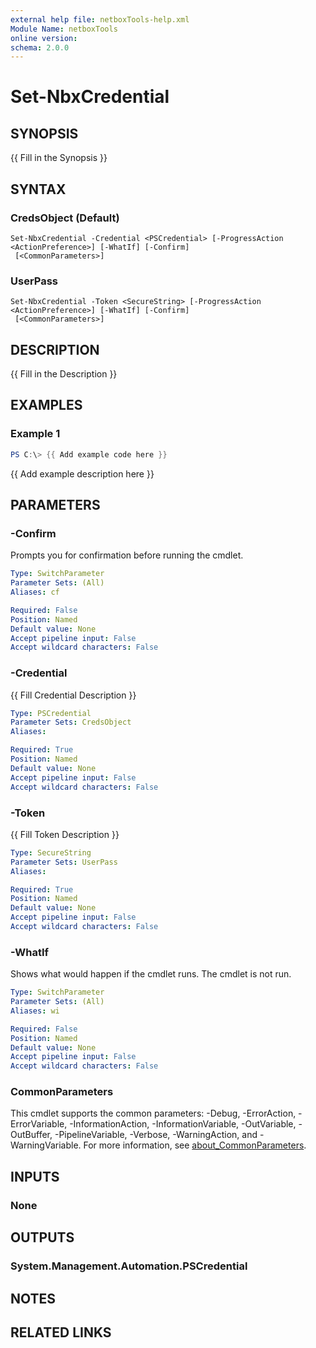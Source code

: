 ```yaml
---
external help file: netboxTools-help.xml
Module Name: netboxTools
online version:
schema: 2.0.0
---
```


# Set-NbxCredential

## SYNOPSIS
{{ Fill in the Synopsis }}

## SYNTAX

### CredsObject (Default)
```
Set-NbxCredential -Credential <PSCredential> [-ProgressAction <ActionPreference>] [-WhatIf] [-Confirm]
 [<CommonParameters>]
```

### UserPass
```
Set-NbxCredential -Token <SecureString> [-ProgressAction <ActionPreference>] [-WhatIf] [-Confirm]
 [<CommonParameters>]
```

## DESCRIPTION
{{ Fill in the Description }}

## EXAMPLES

### Example 1
```powershell
PS C:\> {{ Add example code here }}
```

{{ Add example description here }}

## PARAMETERS

### -Confirm
Prompts you for confirmation before running the cmdlet.

```yaml
Type: SwitchParameter
Parameter Sets: (All)
Aliases: cf

Required: False
Position: Named
Default value: None
Accept pipeline input: False
Accept wildcard characters: False
```

### -Credential
{{ Fill Credential Description }}

```yaml
Type: PSCredential
Parameter Sets: CredsObject
Aliases:

Required: True
Position: Named
Default value: None
Accept pipeline input: False
Accept wildcard characters: False
```

### -Token
{{ Fill Token Description }}

```yaml
Type: SecureString
Parameter Sets: UserPass
Aliases:

Required: True
Position: Named
Default value: None
Accept pipeline input: False
Accept wildcard characters: False
```

### -WhatIf
Shows what would happen if the cmdlet runs.
The cmdlet is not run.

```yaml
Type: SwitchParameter
Parameter Sets: (All)
Aliases: wi

Required: False
Position: Named
Default value: None
Accept pipeline input: False
Accept wildcard characters: False
```



### CommonParameters
This cmdlet supports the common parameters: -Debug, -ErrorAction, -ErrorVariable, -InformationAction, -InformationVariable, -OutVariable, -OutBuffer, -PipelineVariable, -Verbose, -WarningAction, and -WarningVariable. For more information, see [about_CommonParameters](http://go.microsoft.com/fwlink/?LinkID=113216).

## INPUTS

### None

## OUTPUTS

### System.Management.Automation.PSCredential

## NOTES

## RELATED LINKS
